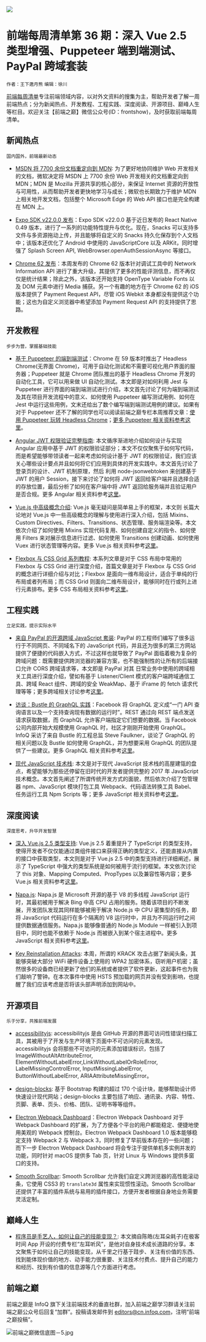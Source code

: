 ![](http://upload-images.jianshu.io/upload_images/1647496-4fcfe52420ff3dc8.jpg?imageMogr2/auto-orient/strip%7CimageView2/2/w/1240)

# 前端每周清单第 36 期：深入 Vue 2.5 类型增强、Puppeteer 端到端测试、PayPal 跨域套装

`作者：王下邀月熊` `编辑：徐川`

[前端每周清单](http://www.infoq.com/cn/FE-Weekly)专注前端领域内容，以对外文资料的搜集为主，帮助开发者了解一周前端热点；分为新闻热点、开发教程、工程实践、深度阅读、开源项目、巅峰人生等栏目。欢迎关注【前端之巅】微信公众号(ID：frontshow)，及时获取前端每周清单。

## 新闻热点

`国内国外，前端最新动态`

- [MSDN 将 7700 余份文档重定向到 MDN](https://parg.co/UAN): 为了更好地协同维护 Web 开发相关的文档，微软决定将 MSDN 上 7700 余份 Web 开发相关的文档重定向到 MDN；MDN 是 Mozilla 开源共享的核心部分，来保证 Internet 资源的开放性与可用性，从而帮助开发者更快地学习与成长；微软也长期致力于维护 MDN 上相关地开发文档，包括整个 Microsoft Edge 的 Web API 接口也是完全构建在 MDN 上。

- [Expo SDK v22.0.0 发布](https://parg.co/UA9)：Expo SDK v22.0.0 基于近日发布的 React Native 0.49 版本，进行了一系列的功能特性提升与优化。现在，Snacks 可以支持多文件与多资源拖动上传，并且能够将自定义的 Snacks 持久化保存到个人文档中；该版本还优化了 Android 中使用的 JavaScriptCore 以及 ARKit，同时增强了 Splash Screen API, WebBrowser.openAuthSessionAsync 等接口。

- [Chrome 62 发布](https://parg.co/Udc)：本周发布的 Chrome 62 版本针对调试工具中的 Network Information API 进行了重大升级，其提供了更多的性能评测信息，而不再仅仅是统计结果；除此之外，该版本还开始支持 OpenType Variable Fonts 以及 DOM 元素中进行 Media 捕获。另一个有趣的地方在于 Chrome 62 的 iOS 版本提供了 Payment Request API，尽管 iOS Webkit 本身都没有提供这个功能；这也为自定义浏览器中希望添加 Payment Request API 的支持提供了思路。

## 开发教程

`步步为营，掌握基础技能`

- [基于 Puppeteer 的端到端测试](https://ropig.com/blog/end-end-tests-dont-suck-puppeteer)：Chrome 在 59 版本时推出了 Headless Chrome(无界面 Chrome)，可用于自动化测试和不需要可视化用户界面的服务器；Puppeteer 就是 Chrome 团队推出的基于 Headless Chrome 开发的自动化工具，它可以用来做 UI 自动化测试。本文即是对如何利用 Jest 与 Puppeteer 进行界面的端到端测试进行介绍，本文首先讨论了何为端到端测试及其在项目开发流程中的意义、如何使用 Puppeteer 编写测试用例、如何在 Jest 中运行这些用例，文末还给出了数个编写端到端测试用例的建议。如果有对于 Puppeteer 还不了解的同学也可以阅读前端之巅专栏本周推荐文章：[使用 Puppeteer 玩转 Headless Chrome](https://parg.co/Udp)；[更多 Puppeteer 相关资料参考这里](https://parg.co/Ub7)。

- [Angular JWT 权限验证完整指南](https://parg.co/UAy): 本文循序渐进地介绍如何设计与实现 Angular 应用中基于 JWT 的权限验证部分；本文不仅仅聚焦于如何写代码，而是希望能够带领读者一起来考虑如何设计基于 JWT 的权限验证，我们应该关心哪些设计要点并且如何将它们应用到具体的开发实践中。本文首先讨论了登录页的设计、JWT 机制原理，然后 利用 node-jsonwebtoken 来创建基于 JWT 的用户 Session，接下来讨论了如何将 JWT 返回给客户端并且选择合适的存放位置，最后分析了如何在客户端中将 JWT 返回给服务端并且验证用户是否合规。更多 Angular 相关资料参考[这里](https://parg.co/Uds)。

- [Vue.js 中高级概念介绍](https://parg.co/UA1): Vue.js 毫无疑问是简单易上手的框架，本文则 长篇大论地对 Vue.js 中一些高级概念的理解与使用进行深入介绍，包括 Mixins、Custom Directives、Filters、Transitions、状态管理、服务端渲染等。本文依次介绍了如何使用 Mixins 实现代码复用、如何创建自定义的指令、如何使用 Filters 来对展示信息进行过滤、如何使用 Transitions 创建动画、如何使用 Vuex 进行状态管理等内容。更多 Vue.js 相关资料参考[这里](https://parg.co/UdC)。

- [Flexbox 与 CSS Grid 系列教程](https://tech.io/playgrounds/7859/flexbox-and-css-grid-part--1): 本系列文章是对于 CSS 布局中常用的 Flexbox 与 CSS Grid 进行深度介绍，首篇文章是对于 Flexbox 与 CSS Grid 的概念进行详细介绍与对比；Flexbox 是面向一维布局设计，适合于单纯的行布局或者列布局；而 CSS Grid 则面向二维布局设计，能够同时在行或列上进行元素排布。更多 CSS 布局相关资料参考[这里](https://parg.co/Udh)。

## 工程实践

`立足实践，提示实际水平`

- [来自 PayPal 的开源跨域 JavaScript 套装](https://parg.co/Uoo): PayPal 的工程师们编写了很多运行于不同网页、不同域名下的 JavaScript 代码，并且还为很多的第三方网站提供了便捷的代码嵌入方式，不过这样也就导致了 PayPal 面临着极为复杂的跨域问题：既需要提供跨浏览器的兼容方案，也不能强制性的让所有的后端接口允许 CORS 跨域请求等，本文即是 PayPal 对其 日常业务中使用的跨域相关工具进行深度介绍，譬如有基于 Listener/Client 模式的客户端跨域通信工具、跨域 React 组件、跨域的安全 WeakMap、基于 iFrame 的 fetch 请求代理等等；更多跨域相关讨论参考[这里](https://parg.co/Ud4)。

- [访谈：Bustle 的 GraphQL 实践](https://parg.co/Udu)：Facebook 将 GraphQL 定义成“一门 API 查询语言以及一个支持查询现有数据的运行时”。REST 通过向 REST 端点发送请求获取数据，而 GraphQL 允许客户端指定它们想要的数据。当 Facebook 公司内部开始大规模使用 GraphQL 时，社区才刚刚开始使用 GraphQL。InfoQ 采访了来自 Bustle 的工程总监 Steve Faulkner，谈论了 GraphQL 的相关问题以及 Bustle 如何使用 GraphQL，并为想要采用 GraphQL 的团队提供了一些建议。更多 GraphQL 相关资料参考[这里](https://parg.co/b1e)。

- [现代 JavaScript 技术栈](https://parg.co/UAf): 本文是对于现代 JavaScript 技术栈的高屋建瓴的盘点，希望能够为那些还停留在旧时代的开发者提供完整的 2017 年 JavaScript 技术概念。本文首先阐述了所谓传统开发方式的面貌，然后依次介绍了包管理器 npm、JavaScript 模块打包工具 Webpack、代码语法转换工具 Babel、任务运行工具 Npm Scripts 等；更多 JavaScript 相关资料参考[这里](https://parg.co/UHR)。

## 深度阅读

`深度思考，升华开发智慧`

- [深入 Vue.js 2.5 类型支持](https://parg.co/UdZ): Vue.js 2.5 着重提升了 TypeScript 的类型支持，使得开发者不仅仅能通过类组件接口来获得正确的类型定义，还能直接从内置的接口中获取类型，本文则是对于 Vue.js 2.5 中的类型支持进行详细阐述，展示了 TypeScript 中强大的类型系统是如何被用于流行的框架。本文依次讨论了 this 对象、Mapping Computed、PropTypes 以及兼容性等内容；更多 Vue.js 相关资料参考[这里](https://parg.co/UdC)。

- [Napa.js](https://github.com/Microsoft/napajs): Napa.js 是 Microsoft 开源的基于 V8 的多线程 JavaScript 运行时，其最初被用于解决 Bing 中高 CPU 占用的服务。随着该项目的不断发展，开发团队发现其同样能够被用于解决 Node.js 中 CPU 密集型的任务，即将 JavaScript 代码运行在多个隔离的 V8 运行时中，并且为不同运行时之间提供数据通信服务。Napa.js 能够像普通的 Node.js Module 一样被引入到项目中，同时也能不依赖于 Node.js 而被嵌入到某个宿主进程中。更多 JavaScript 相关资料参考[这里](https://parg.co/UHR)。

- [Key Reinstallation Attacks](https://www.krackattacks.com/): 本周，所谓的 KRACK 攻击占据了新闻头条，其能够突破大部分 WiFi 硬件设备上使用的 WPA2 加密体系，窃听用户机密；虽然很多的设备商已经更新了他们的系统或者提供了软件更新，这起事件也为我们敲响了警钟。在本次事件中使用 HSTS 预加载的网页并没有受到影响，也提醒了我们应该考虑是否将该头部声明添加到网站中。

## 开源项目

`乐于分享，共推前端发展`

- [accessibilityjs](https://github.com/github/accessibilityjs): accessibilityjs 是由 GitHub 开源的界面可访问性错误扫描工具，其被用于了开发与生产环境下页面中不可访问的元素发现。accessibilityjs 会将那些不可访问的元素添加错误标识，包括了 ImageWithoutAltAttributeError, ElementWithoutLabelError,LinkWithoutLabelOrRoleError, LabelMissingControlError, InputMissingLabelError, ButtonWithoutLabelError, ARIAAttributeMissingError。

- [design-blocks](https://github.com/froala/design-blocks): 基于 Bootstrap 构建的超过 170 个设计块，能够帮助设计师快速设计现代网站；design-blocks 主要包括了响应、通讯录、内容、特性、页脚、表单、页头、价格、团队、证明书等等组件。

- [Electron Webpack Dashboard](http://formidable.com/blog/2017/release-webpack-dashboard-and-electron-webpack-dashboard/)：Electron Webpack Dashboard 对于 Webpack Dashboard 的扩展，为了方便各个平台的用户都能稳定、便捷地使用美观的 Webpack 控制台。Electron Webpack Dashboard 1.0 版本能够稳定支持 Webpack 2 与 Webpack 3，同时修复了早前版本存在的一些问题；而下一步 Electron Webpack Dashboard 将会专注于提供单机多实例并发的功能，同时针对 macOS 提供多 Tab 页，针对 Linux 与 Windows 提供多窗口的支持。

- [Smooth Scrollbar](https://github.com/idiotWu/smooth-scrollbar): Smooth Scrollbar 允许我们自定义跨浏览器的高性能滚动条，它使用 CSS3 的 `translate3d` 属性来实现惯性滚动。Smooth Scrollbar 还提供了丰富的插件系统与易用的插件接口，方便开发者根据自身地业务需要灵活定制。

## 巅峰人生

- [程序员是手艺人，如何让自己的技能变现？](https://parg.co/UdP): 本文摘自陈皓(左耳朵耗子)在极客时间 App 开设的付费专栏“左耳听风”，是他对自身技术成长道路的分享。本文聚焦于如何让自己的技能变现，从千里之行基于跬步、关注有价值的东西、找到能体现价值的地方、动手能力很重要、关注技术付费点、提升自己的能力和经历、找到有价值的信息源等几个方面进行考虑。

## 前端之巅

前端之巅是 InfoQ 旗下关注前端技术的垂直社群，加入前端之巅学习群请关注前端之巅公众号后回复“加群”。投稿请发邮件到 editors@cn.infoq.com，注明“前端之巅投稿”。

![前端之巅微信底图－5.jpg](http://upload-images.jianshu.io/upload_images/1647496-01712a993d2b23de.jpg?imageMogr2/auto-orient/strip%7CimageView2/2/w/1240)
